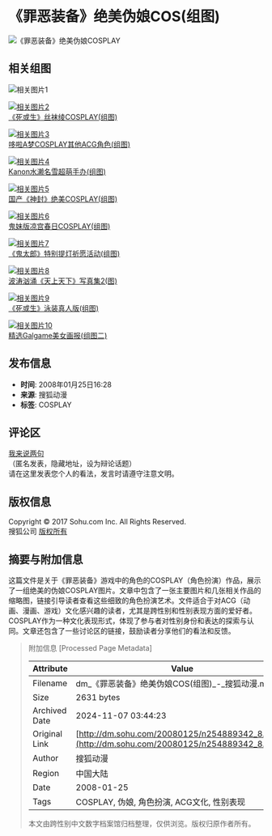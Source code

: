 # 《罪恶装备》绝美伪娘COS(组图)

![《罪恶装备》绝美伪娘COSPLAY](https://photocdn.sohu.com/20080125/Img254889351.jpg)

## 相关组图

![相关图片1](https://photocdn.sohu.com/20070727/Img251284638.gif)

[![相关图片2](https://photocdn.sohu.com/20080125/Img254889287_ss.jpg)](https://dm.sohu.com/20080125/n254889286.shtml)  
[《死或生》丝袜绫COSPLAY(组图)](https://dm.sohu.com/20080125/n254889286.shtml)

[![相关图片3](https://photocdn.sohu.com/20080125/Img254889209_ss.jpg)](https://dm.sohu.com/20080125/n254889208.shtml)  
[哆啦A梦COSPLAY其他ACG角色(组图)](https://dm.sohu.com/20080125/n254889208.shtml)

[![相关图片4](https://photocdn.sohu.com/20080124/Img254868876_ss.jpg)](https://dm.sohu.com/20080124/n254868874.shtml)  
[Kanon水濑名雪超萌手办(组图)](https://dm.sohu.com/20080124/n254868874.shtml)

[![相关图片5](https://photocdn.sohu.com/20080124/Img254868623_ss.jpg)](https://dm.sohu.com/20080124/n254868622.shtml)  
[国产《神封》绝美COSPLAY(组图)](https://dm.sohu.com/20080124/n254868622.shtml)

[![相关图片6](https://photocdn.sohu.com/20080124/Img254868393_ss.jpg)](https://dm.sohu.com/20080124/n254868392.shtml)  
[鬼妹版凉宫春日COSPLAY(组图)](https://dm.sohu.com/20080124/n254868392.shtml)

[![相关图片7](https://photocdn.sohu.com/20080124/Img254859907_ss.jpg)](https://dm.sohu.com/20080124/n254859906.shtml)  
[《鬼太郎》特别提灯祈愿活动(组图)](https://dm.sohu.com/20080124/n254859906.shtml)

[![相关图片8](https://photocdn.sohu.com/20080123/Img254842704_ss.jpg)](https://dm.sohu.com/20080123/n254842702.shtml)  
[波涛汹涌《天上天下》写真集2(图)](https://dm.sohu.com/20080123/n254842702.shtml)

[![相关图片9](https://photocdn.sohu.com/20080123/Img254842557_ss.jpg)](https://dm.sohu.com/20080123/n254842556.shtml)  
[《死或生》泳装真人版(组图)](https://dm.sohu.com/20080123/n254842556.shtml)

[![相关图片10](https://photocdn.sohu.com/20080123/Img254842259_ss.jpg)](https://dm.sohu.com/20080123/n254842258.shtml)  
[精选Galgame美女画报(组图二)](https://dm.sohu.com/20080123/n254842258.shtml)

## 发布信息
- **时间**: 2008年01月25日16:28
- **来源**: 搜狐动漫
- **标签**: COSPLAY

## 评论区
[我来说两句](https://comment2.news.sohu.com/viewcomments.action?id=254889342)  
（匿名发表，隐藏地址，设为辩论话题）  
请在这里发表您个人的看法，发言时请遵守注意文明。

## 版权信息
Copyright © 2017 Sohu.com Inc. All Rights Reserved.  
搜狐公司 [版权所有](https://corp.sohu.com/s2007/copyright/)

## 摘要与附加信息

<!-- tcd_abstract -->
这篇文件是关于《罪恶装备》游戏中的角色的COSPLAY（角色扮演）作品，展示了一组绝美的伪娘COSPLAY图片。文章中包含了一张主要图片和几张相关作品的缩略图，链接引导读者查看这些细致的角色扮演艺术。文件适合于对ACG（动画、漫画、游戏）文化感兴趣的读者，尤其是跨性别和性别表现方面的爱好者。COSPLAY作为一种文化表现形式，体现了参与者对性别身份和表达的探索与认同。文章还包含了一些讨论区的链接，鼓励读者分享他们的看法和反馈。
<!-- tcd_abstract_end -->

> 附加信息 [Processed Page Metadata]
>
> | Attribute       | Value                                  |
> |-----------------|----------------------------------------|
> | Filename        | dm_《罪恶装备》绝美伪娘COS(组图)_-_搜狐动漫.md                             |
> | Size            | 2631 bytes                           |
> | Archived Date   | 2024-11-07 03:44:23                             |
> | Original Link   | [http://dm.sohu.com/20080125/n254889342_8.shtml](http://dm.sohu.com/20080125/n254889342_8.shtml)                       |
> | Author          | 搜狐动漫                               |
> | Region          | 中国大陆                               |
> | Date            | 2008-01-25                                 |
> | Tags            | COSPLAY, 伪娘, 角色扮演, ACG文化, 性别表现                                 |
>
> 本文由跨性别中文数字档案馆归档整理，仅供浏览。版权归原作者所有。
>